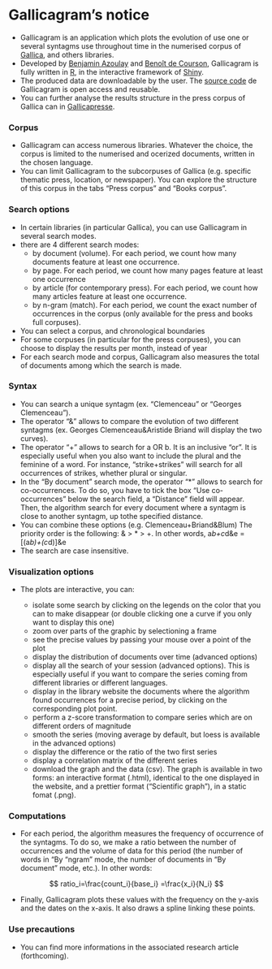 # Gallicagram’s notice

- Gallicagram is an application which plots the evolution of use one or several syntagms use throughout time in the numerised corpus of <a href="https://gallica.bnf.fr/" target="_blank">Gallica</a>, and others libraries.
- Developed by [Benjamin Azoulay](mailto:benjamin.azoulay@ens-paris-saclay.fr) and <a href="https://regicid.github.io/" target="_blank">Benoît de Courson</a>, Gallicagram is fully written in <a href="https://www.r-project.org/" target="_blank">R</a>, in the interactive framework of <a href="https://shiny.rstudio.com/" target="_blank">Shiny</a>.
- The produced data are downloadable by the user. The <a href="https://github.com/regicid/docker_gallicagram" target="_blank">source code</a> de Gallicagram is open access and reusable.
- You can further analyse the results structure in the press corpus of Gallica can in <a href="https://shiny.ens-paris-saclay.fr/app/gallicapresse" target="_blank">Gallicapresse</a>.

### Corpus
- Gallicagram can access numerous libraries. Whatever the choice, the corpus is limited to the numerised and ocerized documents, written in the chosen language.
- You can limit Gallicagram to the subcorpuses of Gallica (e.g. specific thematic press, location, or newspaper). You can explore the structure of this corpus in the tabs “Press corpus” and “Books corpus”.
### Search options
- In certain libraries (in particular Gallica), you can use Gallicagram in several search modes. 
- there are 4 different search modes:
	- by document (volume). For each period, we count how many documents feature at least one occurrence.
	- by page. For each period, we count how many pages feature at least one occurrence
	- by article (for contemporary press). For each period, we count how many articles feature at least one occurrence. 
	- by n-gram (match). For each period, we count the exact number of occurrences in the corpus (only available for the press and books full corpuses).
- You can select a corpus, and chronological boundaries
- For some corpuses (in particular for the press corpuses), you can choose to display the results per month, instead of year
- For each search mode and corpus, Gallicagram also measures the total of documents among which the search is made. 
 
### Syntax
- You can search a unique syntagm (ex. “Clemenceau” or “Georges Clemenceau”).
- The operator “&” allows to compare the evolution of two different syntagms (ex. Georges Clemenceau&Aristide Briand will display the two curves).
- The operator “+” allows to search for a OR b. It is an inclusive “or”. It is especially useful when you also want to include the plural and the feminine of a word. For instance, “strike+strikes” will search for all occurrences of strikes, whether plural or singular.
- In the “By document” search mode, the operator “*” allows to search for co-occurrences. To do so, you have to tick the box “Use co-occurrences” below the search field, a “Distance” field will appear. Then, the algorithm search for every document where a syntagm is close to another syntagm, up tothe specified distance.
- You can combine these options (e.g. Clemenceau+Briand&Blum) The priority order is the following: & > * > +. In other words, a*b+c*d&e = [(a*b)+(c*d)]&e
- The search are case insensitive.

### Visualization options
- The plots are interactive, you can:
	
	- isolate some search by clicking on the legends on the color that you can to make disappear (or double clicking one a curve if you only want to display this one)
	- zoom over parts of the graphic by selectioning a frame
	- see the precise values by passing your mouse over a point of the plot
	- display the distribution of documents over time (advanced options)
	- display all the search of your session (advanced options). This is especially useful if you want to compare the series coming from different libraries or different languages.
	- display in the library website the documents where the algorithm found occurrences for a precise period, by clicking on the corresponding plot point.
	- perform a z-score transformation to compare series which are on different orders of magnitude
	- smooth the series (moving average by default, but loess is available in the advanced options)
	- display the difference or the ratio of the two first series
	- display a correlation matrix of the different series
	- download the graph and the data (csv). The graph is available in two forms: an interactive format (.html), identical to the one displayed in the website, and a prettier format (“Scientific graph”), in a static fomat (.png).

### Computations
 - For each period, the algorithm measures the frequency of occurrence of the syntagms. To do so, we make a ratio between the number of occurrences and the volume of data for this period (the number of words in “By “ngram” mode, the number of documents in “By document” mode, etc.). In other words:
<script type="text/javascript"
        src="https://cdnjs.cloudflare.com/ajax/libs/mathjax/2.7.0/MathJax.js?config=TeX-AMS_CHTML"></script>

$$ ratio_i=\frac{count_i}{base_i} =\frac{x_i}{N_i} $$


- Finally, Gallicagram plots these values with the frequency on the y-axis and the dates on the x-axis. It also draws a spline linking these points.

### Use precautions
- You can find more informations in the associated research article (forthcoming).